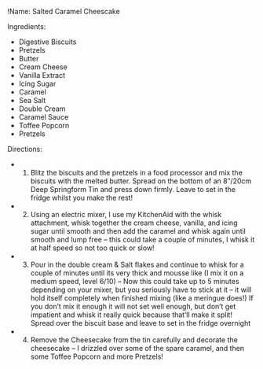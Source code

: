 !Name: Salted Caramel Cheescake

Ingredients:
- Digestive Biscuits
- Pretzels
- Butter
- Cream Cheese
- Vanilla Extract
- Icing Sugar
- Caramel
- Sea Salt
- Double Cream
- Caramel Sauce
- Toffee Popcorn
- Pretzels

Directions:
- 1) Blitz the biscuits and the pretzels in a food processor and mix the biscuits with the melted butter. Spread on the bottom of an 8″/20cm Deep Springform Tin and press down firmly. Leave to set in the fridge whilst you make the rest!
- 2) Using an electric mixer, I use my KitchenAid with the whisk attachment, whisk together the cream cheese, vanilla, and icing sugar until smooth and then add the caramel and whisk again until smooth and lump free – this could take a couple of minutes, I whisk it at half speed so not too quick or slow!
- 3) Pour in the double cream & Salt flakes and continue to whisk for a couple of minutes until its very thick and mousse like (I mix it on a medium speed, level 6/10) – Now this could take up to 5 minutes depending on your mixer, but you seriously have to stick at it – it will hold itself completely when finished mixing (like a meringue does!) If you don’t mix it enough it will not set well enough, but don’t get impatient and whisk it really quick because that’ll make it split! Spread over the biscuit base and leave to set in the fridge overnight
- 4) Remove the Cheesecake from the tin carefully and decorate the cheesecake – I drizzled over some of the spare caramel, and then some Toffee Popcorn and more Pretzels!
